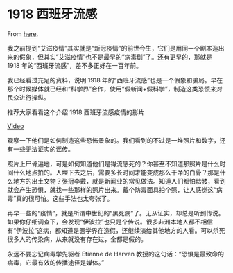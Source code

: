 # 1918 西班牙流感

From [here](https://yinwang1.substack.com/p/7fe).

我之前提到“艾滋疫情”其实就是“新冠疫情”的前世今生，它们是用同一个剧本造出来的假象，但其实“艾滋疫情”也不是最早的“病毒剧”了。还有更早的，那就是 1918 年的“西班牙流感”，差不多正好在一百年前。

我已经看过充足的资料，说明 1918 年的“西班牙流感”也是一个假象和骗局。早在那个时候媒体就已经和“科学界”合作，使用“假新闻+假科学”，制造这类恐慌来对民众进行操纵。

推荐大家看看这个介绍 1918 西班牙流感疫情的影片

[Video](https://www.youtube-nocookie.com/embed/UDY5COg2P2c)

观察一下他们是如何制造这些恐怖景象的。我们看到的不过是一堆照片和数字，还有一些无法证实的谣传。

照片上尸骨遍地，可是如何知道他们是得流感死的？你甚至不知道那照片是什么时间什么地点拍的。人埋下去之后，需要多长时间才能变成那么干净的白骨？那是什么地方的出土文物？张冠李戴，就是新闻业的常见做法。知道人们都怕骷髅，看到就会产生恐惧，就找一些那样的照片出来。戴个防毒面具拍个照，让人感觉这“病毒”真的很可怕。这些手法也太夸张了。

再早一些的“疫情”，就是所谓中世纪的“黑死病”了。无从证实，却总是听到传说。如果你仔细调查下，会发现“伊波拉”也只是个传说。很多非洲本地人都不相信有“伊波拉”这病，都知道是医学界在造假，还继续演给其他地方的人看。可以杀死很多人的传染病，从来就没有存在过，全都是假的。

永远不要忘记病毒学先驱者 Etienne de Harven 教授的这句话：“恐惧是最致命的病毒，它最有效的传播途径是媒体。”
